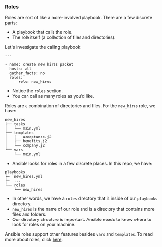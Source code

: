 ### Roles

Roles are sort of like a more-involved playbook. There are a few discrete parts:
* A playbook that calls the role.
* The role itself (a collection of files and directories).

Let's investigate the calling playbook:
```
---

- name: create new hires packet
  hosts: all
  gather_facts: no 
  roles:
    - role: new_hires
```
* Notice the `roles` section.
* You can call as many roles as you'd like.

Roles are a combination of directories and files. For the `new_hires` role, we have:
```
new_hires
├── tasks
│   └── main.yml
├── templates
│   ├── acceptance.j2
│   ├── benefits.j2
│   └── company.j2
└── vars
    └── main.yml
```
* Ansible looks for roles in a few discrete places. In this repo, we have:
```
playbooks
├─  new_hires.yml
├─  ...
└── roles
    └── new_hires
```
* In other words, we have a `roles` directory that is inside of our `playbooks` directory.
* `new_hires` is the name of our role and is a directory that contains more files and folders.
* Our directory structure is important. Ansible needs to know where to look for roles on your machine.

Ansible roles support other features besides `vars` and `templates`. To read more about roles, click [here](http://docs.ansible.com/ansible/playbooks_roles.html#roles).
